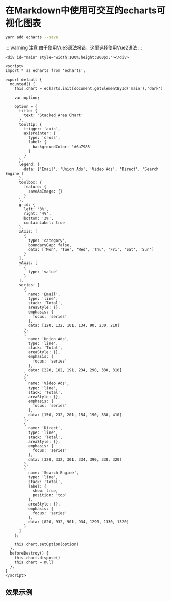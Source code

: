 # 在Markdown中使用可交互的echarts可视化图表

```sh
yarn add echarts --save
```

::: warning 注意
由于使用Vue3语法报错，这里选择使用Vue2语法
:::

```vue
<div id="main" style="width:100%;height:800px;"></div>

<script>
import * as echarts from 'echarts';

export default {
  mounted() {
    this.chart = echarts.init(document.getElementById('main'),'dark')

    var option;

    option = {
      title: {
        text: 'Stacked Area Chart'
      },
      tooltip: {
        trigger: 'axis',
        axisPointer: {
          type: 'cross',
          label: {
            backgroundColor: '#6a7985'
          }
        }
      },
      legend: {
        data: ['Email', 'Union Ads', 'Video Ads', 'Direct', 'Search     Engine']
      },
      toolbox: {
        feature: {
          saveAsImage: {}
        }
      },
      grid: {
        left: '3%',
        right: '4%',
        bottom: '3%',
        containLabel: true
      },
      xAxis: [
        {
          type: 'category',
          boundaryGap: false,
          data: ['Mon', 'Tue', 'Wed', 'Thu', 'Fri', 'Sat', 'Sun']
        }
      ],
      yAxis: [
        {
          type: 'value'
        }
      ],
      series: [
        {
          name: 'Email',
          type: 'line',
          stack: 'Total',
          areaStyle: {},
          emphasis: {
            focus: 'series'
          },
          data: [120, 132, 101, 134, 90, 230, 210]
        },
        {
          name: 'Union Ads',
          type: 'line',
          stack: 'Total',
          areaStyle: {},
          emphasis: {
            focus: 'series'
          },
          data: [220, 182, 191, 234, 290, 330, 310]
        },
        {
          name: 'Video Ads',
          type: 'line',
          stack: 'Total',
          areaStyle: {},
          emphasis: {
            focus: 'series'
          },
          data: [150, 232, 201, 154, 190, 330, 410]
        },
        {
          name: 'Direct',
          type: 'line',
          stack: 'Total',
          areaStyle: {},
          emphasis: {
            focus: 'series'
          },
          data: [320, 332, 301, 334, 390, 330, 320]
        },
        {
          name: 'Search Engine',
          type: 'line',
          stack: 'Total',
          label: {
            show: true,
            position: 'top'
          },
          areaStyle: {},
          emphasis: {
            focus: 'series'
          },
          data: [820, 932, 901, 934, 1290, 1330, 1320]
        }
      ]
    };

    this.chart.setOption(option)
  },
  beforeDestroy() {
    this.chart.dispose()
    this.chart = null
  },
}
</script>
```

## 效果示例
<div id="main" style="width:100%;height:800px;"></div>

<script>
import * as echarts from 'echarts';

export default {
  mounted() {
    this.chart = echarts.init(document.getElementById('main'),'dark')

    var option;

    option = {
      title: {
        text: 'Stacked Area Chart'
      },
      tooltip: {
        trigger: 'axis',
        axisPointer: {
          type: 'cross',
          label: {
            backgroundColor: '#6a7985'
          }
        }
      },
      legend: {
        data: ['Email', 'Union Ads', 'Video Ads', 'Direct', 'Search     Engine']
      },
      toolbox: {
        feature: {
          saveAsImage: {}
        }
      },
      grid: {
        left: '3%',
        right: '4%',
        bottom: '3%',
        containLabel: true
      },
      xAxis: [
        {
          type: 'category',
          boundaryGap: false,
          data: ['Mon', 'Tue', 'Wed', 'Thu', 'Fri', 'Sat', 'Sun']
        }
      ],
      yAxis: [
        {
          type: 'value'
        }
      ],
      series: [
        {
          name: 'Email',
          type: 'line',
          stack: 'Total',
          areaStyle: {},
          emphasis: {
            focus: 'series'
          },
          data: [120, 132, 101, 134, 90, 230, 210]
        },
        {
          name: 'Union Ads',
          type: 'line',
          stack: 'Total',
          areaStyle: {},
          emphasis: {
            focus: 'series'
          },
          data: [220, 182, 191, 234, 290, 330, 310]
        },
        {
          name: 'Video Ads',
          type: 'line',
          stack: 'Total',
          areaStyle: {},
          emphasis: {
            focus: 'series'
          },
          data: [150, 232, 201, 154, 190, 330, 410]
        },
        {
          name: 'Direct',
          type: 'line',
          stack: 'Total',
          areaStyle: {},
          emphasis: {
            focus: 'series'
          },
          data: [320, 332, 301, 334, 390, 330, 320]
        },
        {
          name: 'Search Engine',
          type: 'line',
          stack: 'Total',
          label: {
            show: true,
            position: 'top'
          },
          areaStyle: {},
          emphasis: {
            focus: 'series'
          },
          data: [820, 932, 901, 934, 1290, 1330, 1320]
        }
      ]
    };

    this.chart.setOption(option)
  },
  beforeDestroy() {
    this.chart.dispose()
    this.chart = null
  },
}
</script>